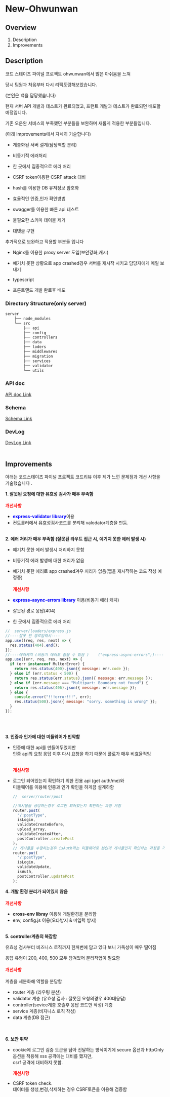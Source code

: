 # New-Ohwunwan

## Overview

1. Description
2. Improvements

## Description

코드 스테이츠 파이널 프로젝트 ohwunwan에서 많은 아쉬움을 느껴<br>

당시 팀원과 처음부터 다시 리팩토링해보았습니다.<br>

(본인은 백을 담당했습니다)

현재 서버 API 개발과 테스트가 완료되었고, 프런트 개발과 테스트가 완료되면 배포할 예정입니다.

기존 오운완 서비스의 부족했던 부분들을 보완하며 새롭게 적용한 부분들입니다.<br>

(아래 Improvements에서 자세히 기술합니다)

- 계층화된 서버 설계(담당역할 분리)

- 비동기적 에러처리

- 한 곳에서 집중적으로 에러 처리

- CSRF token이용한 CSRF attack 대비

- hash를 이용한 DB 유저정보 암호화

- 효율적인 인증,인가 확인방법

- swagger를 이용한 빠른 api 테스트

- 불필요한 스키마 테이블 제거

- 대댓글 구현

추가적으로 보완하고 적용할 부분들 입니다

- Nginx를 이용한 proxy server 도입(보안강화,캐시)

- 예기치 못한 상황으로 app crashed경우 서버를 재시작 시키고 담당자에게 메일 보내기

- typescript

- 프론트앤드 개발 완료후 배포

### Directory Structure(only server)

```bash
server
    ├── node_modules
    └── src
        ├── api
        ├── config
        ├── controllers
        ├── data
        ├── loders
        ├── middlewares
        ├── migration
        ├── services
        ├── validator
        └── utils
```

### API doc

[API doc Link](https://app.swaggerhub.com/apis/hyae4924/Ohwunwan_APIS/1.0.0)

### Schema

[Schema Link](https://dbdiagram.io/d/6290caa2f040f104c1ac8f3b)

### DevLog

[DevLog Link](https://hypnotic-geography-1af.notion.site/new-ohwunwan-11137c909f2849399b587f09371d76e9)
<br>
<br>

## Improvements

아래는 코드스테이츠 파이널 프로젝트 코드리뷰 이후 제가 느낀 문제점과 개선 사항을 기술했습니다 .

 **1. 잘못된 요청에 대한 유효성 검사가 매우 부족함**<br><br>
    <b><span style="color:red">개선사항</span></b><br>

- <b><span style="color:blue">express-validator library</span></b>이용<br>
- 컨트롤러에서 유효성검사코드를 분리해 valodator계층을 만듬.
  <br>
  <br>

**2.  에러 처리가 매우 부족함 (잘못된 라우트 접근 시, 예기치 못한 에러 발생 시)**

- 예기치 못한 에러 발생시 처리하지 못함
- 비동기적 에러 발생에 대한 처리가 없음
- 예기치 못한 에러로 app crashed겨우 처리가 없음(앱을 재시작하는 코드 작성 예정중)
  <br>
  <br>
  <b><span style="color:red">개선사항</span></b><br>
- <b><span  style="color:blue">express-async-errors library</span></b> 이용(비동기 에러 캐치) <br>
- 잘못된 경로 응답(404)

- 한 곳에서 집중적으로 에러 처리

```js
//  server/loaders/express.js
//----잘못 된 경로입력시----
app.use((req, res, next) => {
  res.status(404).end();
});
//----에러케치 (비동기 에러도 잡을 수 있음 )    ("express-async-errors";)----
app.use((err, req, res, next) => {
  if (err instanceof MulterError) {
    return res.status(400).json({ message: err.code });
  } else if (err.status < 500) {
    return res.status(err.status).json({ message: err.message });
  } else if (err.message === "Multipart: Boundary not found") {
    return res.status(406).json({ message: err.message });
  } else {
    console.error("!!!error!!!", err);
    res.status(500).json({ message: "sorry. something is wrong" });
  }
});
```

<br>
<br>

**3. 인증과 인가에 대한 미들웨어가 빈약함**

- 인증에 대한 api를 만들어두었지만<br>
  인증 api의 요청 응답 이후 다시 요청을 하기 때문에 플로가 매우 비효율적임<br><br>

  <b><span style="color:red">개선사항</span></b><br>

- 로그인 되어있는지 확인하기 위한 전용 api (get auth/me)와 <br>
  미들웨어를 이용해 인증과 인가 확인을 하게끔 설계하함

  ```js
  //  server/router/post

  //게시물을 생성하는경우 로그인 되어있는지 확인하는 과정 거침
  router.post(
    "/:postType",
    isLogin,
    validateCreateBefore,
    upload_array,
    validateCreateAfter,
    postController.createPost
  );
  // 게시물을 수정하는경우 isAuth라는 미들웨어로 본인의 게시물인지 확인하는 과정을 거침
  router.put(
    "/:postType",
    isLogin,
    validateUpdate,
    isAuth,
    postController.updatePost
  );
  ```

**4. 개발 환경 분리가 되어있지 않음**<br><br>
   <b><span style="color:red">개선사항</span></b><br>

- <b>cross-env libray</b> 이용해 개발환경을 분리함
- env, config.js 이용(오타방지 & 미입력 방지)
  <br><br>

**5. controller계층의 복잡함**

   유효성 검사부터 비즈니스 로직까지 한꺼번에 담고 있다 보니 가독성이 매우 떨어짐

   응답 유형이 200, 400, 500 모두 담겨있어 분리작업이 필요함
   <br>
   <br>
   <b><span style="color:red">개선사항</span></b><br><br>
   계층을 세분화해 역할을 분담함

- router 계층 (라우팅 분산)<br>
- validator 계층 (유효성 검사 : 잘못된 요청의경우 400대응답)<br>
- controller(sevice계층 호출후 응답 코드만 작성) 계층<br>
- service 계층(비지니스 로직 작성)<br>
- data 계층(DB 접근)<br>
  <br>
  <br>

**6. 보안 취약**

- cookie에 로그인 검증 토큰을 담아 전달하는 방식이기에 secure 옵션과 httpOnly 옵션을 적용해 xss 공격에는 대비를 했지만,<br>csrf 공격에 대비하지 못함.
  <br>

  <b><span style="color:red">개선사항</span></b><br>

- CSRF token check. <br>
  데이터를 생성,변경,삭제하는 경우
  CSRF토큰을 이용해 검증함
